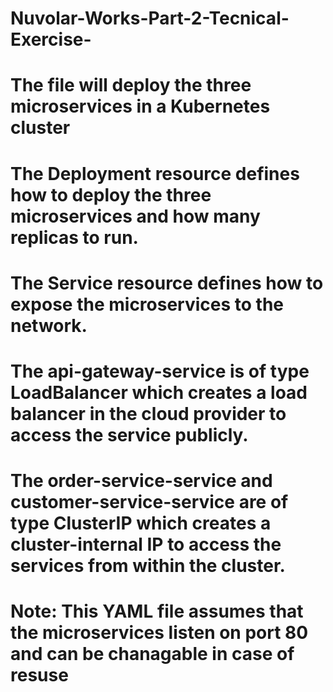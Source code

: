 # Nuvolar-Works-Part-2-Tecnical-Exercise-
# The file will deploy the three microservices in a Kubernetes cluster
# The Deployment resource defines how to deploy the three microservices and how many replicas to run.

# The Service resource defines how to expose the microservices to the network.

# The api-gateway-service is of type LoadBalancer which creates a load balancer in the cloud provider to access the service publicly.

# The order-service-service and customer-service-service are of type ClusterIP which creates a cluster-internal IP to access the services from within the cluster.

# Note: This YAML file assumes that the microservices listen on port 80 and can be chanagable in case of resuse


